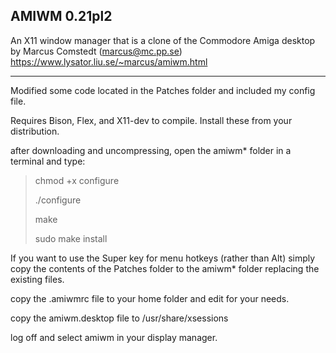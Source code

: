 AMIWM 0.21pl2
-------------
An X11 window manager that is a clone of the Commodore Amiga desktop 
by Marcus Comstedt (marcus@mc.pp.se)
https://www.lysator.liu.se/~marcus/amiwm.html

-------------
Modified some code located in the Patches folder and included my config file.

Requires Bison, Flex, and X11-dev to compile. Install these from your distribution. 

after downloading and uncompressing, open the amiwm* folder in a terminal and type:

  >chmod +x configure
  >
  >./configure
  >
  >make
  >
  >sudo make install
 
If you want to use the Super key for menu hotkeys (rather than Alt) simply copy the 
contents of the Patches folder to the amiwm* folder replacing the existing files.

copy the .amiwmrc file to your home folder and edit for your needs.

copy the amiwm.desktop file to /usr/share/xsessions

log off and select amiwm in your display manager.
